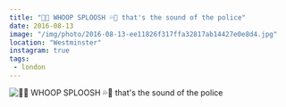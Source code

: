 ```yaml
---
title: "🚨💦 WHOOP SPLOOSH 💦🚨 that's the sound of the police"
date: 2016-08-13
image: "/img/photo/2016-08-13-ee11826f317ffa32817ab14427e0e8d4.jpg"
location: "Westminster"
instagram: true
tags:
 - london
---
```


![🚨💦 WHOOP SPLOOSH 💦🚨 that's the sound of the police](/img/photo/2016-08-13-ee11826f317ffa32817ab14427e0e8d4.jpg)
